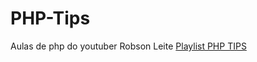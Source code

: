 # PHP-Tips  

Aulas de php do youtuber Robson Leite
[Playlist PHP TIPS]( https://www.youtube.com/playlist?list=PLi_gvjv-JgXqsmCAOrueT1-4JrnMW8_Gg)
